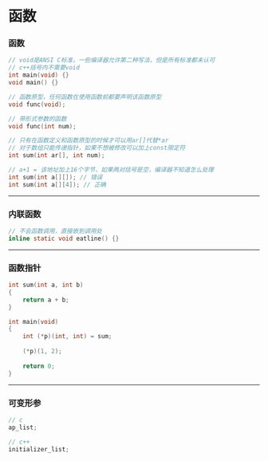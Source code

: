 # 函数

### 函数

```c
// void是ANSI C标准，一些编译器允许第二种写法，但是所有标准都未认可
// c++括号内不需要void
int main(void) {}
void main() {}

// 函数原型，任何函数在使用函数前都要声明该函数原型
void func(void);

// 带形式参数的函数
void func(int num);

// 只有在函数定义和函数原型的时候才可以用ar[]代替*ar
// 对于数组只能传递指针，如果不想被修改可以加上const限定符
int sum(int ar[], int num);

// a+1 = 该地址加上16个字节，如果两对括号是空，编译器不知道怎么处理
int sum(int a[][]); // 错误
int sum(int a[][4]); // 正确
```

-------

### 内联函数

```c
// 不会函数调用，直接嵌到调用处
inline static void eatline() {}
```

------

### 函数指针

```c
int sum(int a, int b)
{
    return a + b;
}

int main(void)
{
    int (*p)(int, int) = sum;
    
    (*p)(1, 2);
    
    return 0;
}
```

------

### 可变形参

```cpp
// c
ap_list;

// c++
initializer_list;

```





